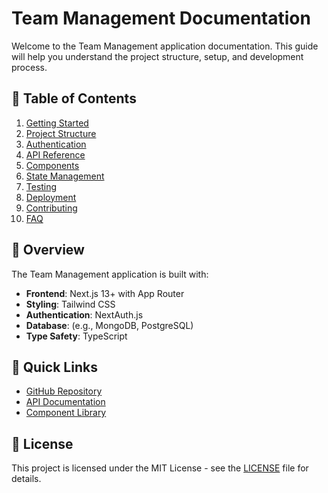 # Team Management Documentation

Welcome to the Team Management application documentation. This guide will help you understand the project structure, setup, and development process.

## 📖 Table of Contents

1. [Getting Started](./getting-started.md)
2. [Project Structure](./project-structure.md)
3. [Authentication](./authentication.md)
4. [API Reference](./api/README.md)
5. [Components](./components/README.md)
6. [State Management](./state-management.md)
7. [Testing](./testing.md)
8. [Deployment](./deployment.md)
9. [Contributing](./contributing.md)
10. [FAQ](./faq.md)

## 📝 Overview

The Team Management application is built with:

- **Frontend**: Next.js 13+ with App Router
- **Styling**: Tailwind CSS
- **Authentication**: NextAuth.js
- **Database**: (e.g., MongoDB, PostgreSQL)
- **Type Safety**: TypeScript

## 🔗 Quick Links

- [GitHub Repository](https://github.com/yourusername/team-management)
- [API Documentation](./api/README.md)
- [Component Library](./components/README.md)

## 📄 License

This project is licensed under the MIT License - see the [LICENSE](../LICENSE) file for details.
